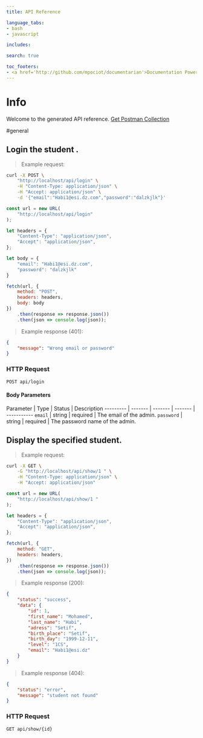 ```yaml
---
title: API Reference

language_tabs:
- bash
- javascript

includes:

search: true

toc_footers:
- <a href='http://github.com/mpociot/documentarian'>Documentation Powered by Documentarian</a>
---
```

<!-- START_INFO -->
# Info

Welcome to the generated API reference.
[Get Postman Collection](http://localhost/docs/collection.json)

<!-- END_INFO -->

#general


<!-- START_c3fa189a6c95ca36ad6ac4791a873d23 -->
## Login the student .

> Example request:

```bash
curl -X POST \
    "http://localhost/api/login" \
    -H "Content-Type: application/json" \
    -H "Accept: application/json" \
    -d '{"email":"Habi1@esi.dz.com","password":"dalzkjlk"}'

```

```javascript
const url = new URL(
    "http://localhost/api/login"
);

let headers = {
    "Content-Type": "application/json",
    "Accept": "application/json",
};

let body = {
    "email": "Habi1@esi.dz.com",
    "password": "dalzkjlk"
}

fetch(url, {
    method: "POST",
    headers: headers,
    body: body
})
    .then(response => response.json())
    .then(json => console.log(json));
```


> Example response (401):

```json
{
    "message": "Wrong email or password"
}
```

### HTTP Request
`POST api/login`

#### Body Parameters
Parameter | Type | Status | Description
--------- | ------- | ------- | ------- | -----------
    `email` | string |  required  | The email of the admin.
        `password` | string |  required  | The password name of the admin.
    
<!-- END_c3fa189a6c95ca36ad6ac4791a873d23 -->

<!-- START_3c538401dbd9e9bac317e4440ae9f3e6 -->
## Display the specified student.

> Example request:

```bash
curl -X GET \
    -G "http://localhost/api/show/1 " \
    -H "Content-Type: application/json" \
    -H "Accept: application/json"
```

```javascript
const url = new URL(
    "http://localhost/api/show/1 "
);

let headers = {
    "Content-Type": "application/json",
    "Accept": "application/json",
};

fetch(url, {
    method: "GET",
    headers: headers,
})
    .then(response => response.json())
    .then(json => console.log(json));
```


> Example response (200):

```json
{
    "status": "success",
    "data": {
        "id": 1,
        "first_name": "Mohamed",
        "last_name": "Habi",
        "adress": "Setif",
        "birth_place": "Setif",
        "birth_day": "1999-12-11",
        "level": "1CS",
        "email": "Habi1@esi.dz"
    }
}
```
> Example response (404):

```json
{
    "status": "error",
    "message": "student not found"
}
```

### HTTP Request
`GET api/show/{id} `


<!-- END_3c538401dbd9e9bac317e4440ae9f3e6 -->


